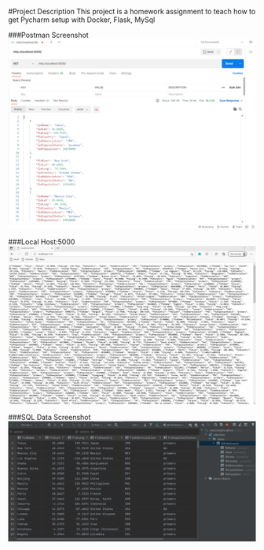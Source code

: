 #Project Description
This project is a homework assignment to teach how to get Pycharm setup with Docker, Flask, MySql

###Postman Screenshot
![postman request output1](screenshots/img_2.png)

###Local Host:5000
![locahost:5000](screenshots/Sqlshot.png)

###SQL Data Screenshot
![pycharm data query](screenshots/Pycharmscreenshot.png)
